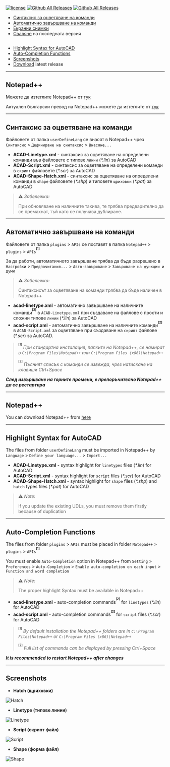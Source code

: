[![license](https://img.shields.io/github/license/rddim/notepad-plus-plus-autocad.svg)](../../blob/master/LICENSE) [![Github All Releases](https://img.shields.io/github/release/rddim/notepad-plus-plus-autocad.svg)](../../releases/latest) [![Github All Releases](https://img.shields.io/github/downloads/rddim/notepad-plus-plus-autocad/total.svg)](../../releases/latest)
* [Синтаксис за оцветяване на команди](#Синтаксис-за-оцветяване-на-команди)
 * [Автоматично завършване на команди](#Автоматично-завършване-на-команди)
 * [Екранни снимки](#screenshots)
 * [Сваляне](../../releases/latest) на последната версия
 
##
 * [Highlight Syntax for AutoCAD](#highlight-syntax-for-autocad)
 * [Auto-Completion Functions](#auto-completion-functions)
 * [Screenshots](#screenshots)
 * [Download](../../releases/latest) latest release
 
---
## Notepad++

Можете да изтеглите Notepad++ от [тук](http://notepad-plus-plus.org/)

Актуален български превод на Notepad++ можете да изтеглите от [тук](https://gist.github.com/rddim/bd37264898c3a17363e7437bcf1b4803)

---
## Синтаксис за оцветяване на команди

Файловете от папка `userDefineLang` се внасят в Notepad++ чрез `Синтаксис` > `Дефиниране на синтаксис` > `Внасяне...`

  * **ACAD-Linetype.xml** - синтаксис за оцветяване на определени команди във файловете с типове `линии` (_*.lin_) за AutoCAD
  * **ACAD-Script.xml** - синтаксис за оцветяване на определени команди в `скрипт` файловете (_*.scr_) за AutoCAD
  * **ACAD-Shape-Hatch.xml** - синтаксис за оцветяване на определени команди в `shape` файловете (_*.shp_) и типовете `щриховки` (_*.pat_) за AutoCAD

> :warning: _Забележка:_
>
> При обновяване на наличните такива, те трябва предварително да се премахнат, тъй като се получава дублиране.

---
## Автоматично завършване на команди

Файловете от папка `plugins` > `APIs` се поставят в папка `Notepad++` > `plugins` > `APIs`<sup><sup><b>[1]</b></sup></sup>

За да работи, автоматичното завършване трябва да бъде разрешено в `Настройки` > `Предпочитания...` > `Авто-завършване` > `Завършване на функции и думи`

> :warning: _Забележка:_
>
> Синтаксисът за оцветяване на команди трябва да бъде наличен в Notepad++

  * **acad-linetype.xml** - автоматично завършване на наличните команди<sup><sup><b>[2]</b></sup></sup> в `ACAD-Linetype.xml` при създаване на файлове с прости и сложни типове `линии` (_*.lin_) за AutoCAD
  * **acad-script.xml** - автоматично завършване на наличните команди<sup><sup><b>[2]</b></sup></sup> в `ACAD-Script.xml` за оцветяване при създаване на `скрипт` файлове (_*.scr_) за AutoCAD.

> <sup><sup><b>[1]</b></sup></sup> _При стандартна инсталация, папките на Notepad++, се намират в `C:\Program Files\Notepad++` или `C:\Program Files (x86)\Notepad++`_
>
> <sup><sup><b>[2]</b></sup></sup> _Пълният списък с команди се извежда, чрез натискане на клавиши Ctrl+Space_

**_След извършване на горните промени, е препоръчително Notepad++ да се рестартира_**

---
## Notepad++

You can download Notepad++ from [here](http://notepad-plus-plus.org/)

---
## Highlight Syntax for AutoCAD

The files from folder `userDefineLang` must be imported in Notepad++ by `Language` > `Define your language...` > `Import...`

  * **ACAD-Linetype.xml** - syntax highlight for `linetypes` files (_*.lin_) for AutoCAD
  * **ACAD-Script.xml** - syntax highlight for `script` files (_*.scr_) for AutoCAD
  * **ACAD-Shape-Hatch.xml** - syntax highlight for `shape` files (_*.shp_) and `hatch` types files (_*.pat_) for AutoCAD

> :warning: _Note:_
>
> If you update the existing UDLs, you must remove them firstly because of duplication

---
## Auto-Completion Functions

The files from folder `plugins` > `APIs` must be placed in folder `Notepad++` > `plugins` > `APIs`<sup><sup><b>[1]</b></sup></sup>

You must enable `Auto-Completion` option in Notepad++ from `Setting` > `Preferences` > `Auto-Completion` > `Enable auto-completion on each input` > `Function and word completion`

> :warning: _Note:_
>
> The proper highlight Syntax must be available in Notepad++

  * **acad-linetype.xml** - auto-completion commands<sup><sup><b>[2]</b></sup></sup> for `linetypes` (_*.lin_) for AutoCAD
  * **acad-script.xml** - auto-completion commands<sup><sup><b>[2]</b></sup></sup> for `script` files (_*.scr_) for AutoCAD

> <sup><sup><b>[1]</b></sup></sup> _By default installation the Notepad++ folders are in `C:\Program Files\Notepad++` or `C:\Program Files (x86)\Notepad++`_
>
> <sup><sup><b>[2]</b></sup></sup> _Full list of commands can be displayed by pressing Ctrl+Space_

**_It is recommended to restart Notepad++ after changes_**

---
## Screenshots

* **Hatch (щриховки)**

![Hatch](/images/acad-hatch.png?raw=true)

* **Linetype (типове линии)**

![Linetype](/images/acad-linetype.png?raw=true)

* **Script (скрипт файл)**

![Script](/images/acad-script.png?raw=true)

* **Shape (форма файл)**

![Shape](/images/acad-shape.png?raw=true)
